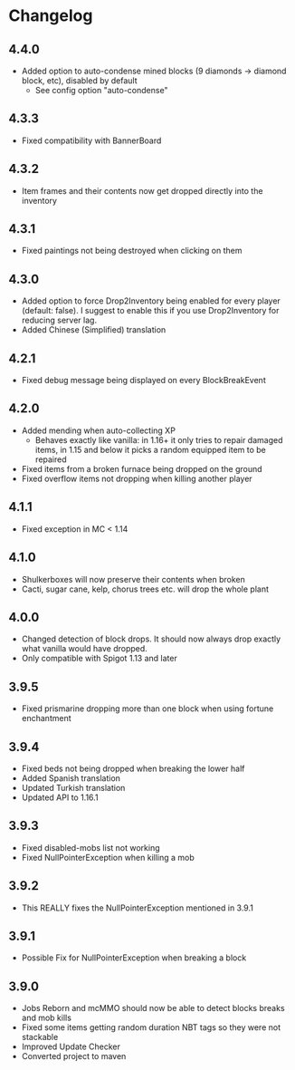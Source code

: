 # Changelog

## 4.4.0
- Added option to auto-condense mined blocks (9 diamonds -> diamond block, etc), disabled by default
  - See config option "auto-condense"

## 4.3.3
- Fixed compatibility with BannerBoard

## 4.3.2
- Item frames and their contents now get dropped directly into the inventory

## 4.3.1
- Fixed paintings not being destroyed when clicking on them

## 4.3.0
- Added option to force Drop2Inventory being enabled for every player (default: false). I suggest to enable this if you use Drop2Inventory for reducing server lag.
- Added Chinese (Simplified) translation

## 4.2.1
- Fixed debug message being displayed on every BlockBreakEvent

## 4.2.0
- Added mending when auto-collecting XP
  - Behaves exactly like vanilla: in 1.16+ it only tries to repair damaged items, in 1.15 and below it picks a random equipped item to be repaired
- Fixed items from a broken furnace being dropped on the ground
- Fixed overflow items not dropping when killing another player

## 4.1.1
- Fixed exception in MC < 1.14

## 4.1.0
- Shulkerboxes will now preserve their contents when broken
- Cacti, sugar cane, kelp, chorus trees etc. will drop the whole plant

## 4.0.0
- Changed detection of block drops. It should now always drop exactly what vanilla would have dropped.
- Only compatible with Spigot 1.13 and later

## 3.9.5
- Fixed prismarine dropping more than one block when using fortune enchantment

## 3.9.4
- Fixed beds not being dropped when breaking the lower half
- Added Spanish translation
- Updated Turkish translation
- Updated API to 1.16.1

## 3.9.3
- Fixed disabled-mobs list not working
- Fixed NullPointerException when killing a mob 

## 3.9.2
- This REALLY fixes the NullPointerException mentioned in 3.9.1

## 3.9.1
- Possible Fix for NullPointerException when breaking a block

## 3.9.0
- Jobs Reborn and mcMMO should now be able to detect blocks breaks and mob kills
- Fixed some items getting random duration NBT tags so they were not stackable
- Improved Update Checker
- Converted project to maven